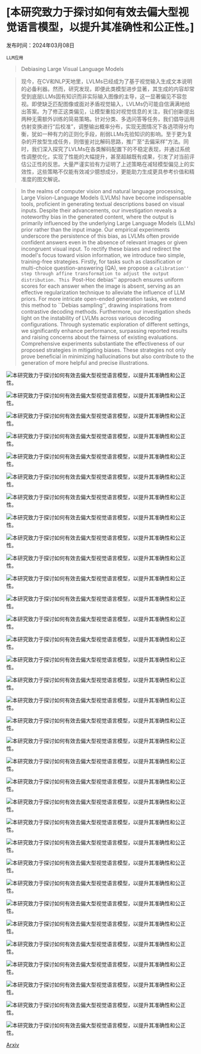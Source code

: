 # [本研究致力于探讨如何有效去偏大型视觉语言模型，以提升其准确性和公正性。]

发布时间：2024年03月08日

`LLM应用`

> Debiasing Large Visual Language Models

> 现今，在CV和NLP天地里，LVLMs已经成为了基于视觉输入生成文本说明的必备利器。然而，研究发现，即便此类模型进步显著，其生成的内容却常受到底层LLMs固有知识而非实际输入图像的主导，这一显著偏见不容忽视。即使缺乏匹配图像或面对矛盾视觉输入，LVLMs仍可能自信满满地给出答案。为了修正这类偏见，让模型重拾对视觉信息的关注，我们创新提出两种无需额外训练的简易策略。针对分类、多选问答等任务，我们倡导运用仿射变换进行“后校准”，调整输出概率分布，实现无图情况下各选项得分均衡，犹如一种有力的正则化手段，削弱LLMs先验知识的影响。至于更为复杂的开放型生成任务，则借鉴对比解码思路，推广至“去偏采样”方法。同时，我们深入探究了LVLMs在各类解码配置下的不稳定表现，并通过系统性调整优化，实现了性能的大幅提升，甚至超越既有成果，引发了对当前评估公正性的反思。大量严谨实验有力证明了上述策略在减轻模型偏见上的实效性，这些策略不仅能有效减少臆想成分，更能助力生成更具参考价值和精准度的图文解说。

> In the realms of computer vision and natural language processing, Large Vision-Language Models (LVLMs) have become indispensable tools, proficient in generating textual descriptions based on visual inputs. Despite their advancements, our investigation reveals a noteworthy bias in the generated content, where the output is primarily influenced by the underlying Large Language Models (LLMs) prior rather than the input image. Our empirical experiments underscore the persistence of this bias, as LVLMs often provide confident answers even in the absence of relevant images or given incongruent visual input. To rectify these biases and redirect the model's focus toward vision information, we introduce two simple, training-free strategies. Firstly, for tasks such as classification or multi-choice question-answering (QA), we propose a ``calibration'' step through affine transformation to adjust the output distribution. This ``Post-Hoc debias'' approach ensures uniform scores for each answer when the image is absent, serving as an effective regularization technique to alleviate the influence of LLM priors. For more intricate open-ended generation tasks, we extend this method to ``Debias sampling'', drawing inspirations from contrastive decoding methods. Furthermore, our investigation sheds light on the instability of LVLMs across various decoding configurations. Through systematic exploration of different settings, we significantly enhance performance, surpassing reported results and raising concerns about the fairness of existing evaluations. Comprehensive experiments substantiate the effectiveness of our proposed strategies in mitigating biases. These strategies not only prove beneficial in minimizing hallucinations but also contribute to the generation of more helpful and precise illustrations.

![本研究致力于探讨如何有效去偏大型视觉语言模型，以提升其准确性和公正性。](../../../paper_images/2403.05262/x1.png)

![本研究致力于探讨如何有效去偏大型视觉语言模型，以提升其准确性和公正性。](../../../paper_images/2403.05262/x2.png)

![本研究致力于探讨如何有效去偏大型视觉语言模型，以提升其准确性和公正性。](../../../paper_images/2403.05262/x3.png)

![本研究致力于探讨如何有效去偏大型视觉语言模型，以提升其准确性和公正性。](../../../paper_images/2403.05262/x4.png)

![本研究致力于探讨如何有效去偏大型视觉语言模型，以提升其准确性和公正性。](../../../paper_images/2403.05262/x5.png)

![本研究致力于探讨如何有效去偏大型视觉语言模型，以提升其准确性和公正性。](../../../paper_images/2403.05262/x6.png)

![本研究致力于探讨如何有效去偏大型视觉语言模型，以提升其准确性和公正性。](../../../paper_images/2403.05262/x7.png)

![本研究致力于探讨如何有效去偏大型视觉语言模型，以提升其准确性和公正性。](../../../paper_images/2403.05262/x8.png)

![本研究致力于探讨如何有效去偏大型视觉语言模型，以提升其准确性和公正性。](../../../paper_images/2403.05262/x9.png)

![本研究致力于探讨如何有效去偏大型视觉语言模型，以提升其准确性和公正性。](../../../paper_images/2403.05262/)

![本研究致力于探讨如何有效去偏大型视觉语言模型，以提升其准确性和公正性。](../../../paper_images/2403.05262/x11.png)

![本研究致力于探讨如何有效去偏大型视觉语言模型，以提升其准确性和公正性。](../../../paper_images/2403.05262/x12.png)

![本研究致力于探讨如何有效去偏大型视觉语言模型，以提升其准确性和公正性。](../../../paper_images/2403.05262/x13.png)

![本研究致力于探讨如何有效去偏大型视觉语言模型，以提升其准确性和公正性。](../../../paper_images/2403.05262/x14.png)

![本研究致力于探讨如何有效去偏大型视觉语言模型，以提升其准确性和公正性。](../../../paper_images/2403.05262/x15.png)

![本研究致力于探讨如何有效去偏大型视觉语言模型，以提升其准确性和公正性。](../../../paper_images/2403.05262/x16.png)

![本研究致力于探讨如何有效去偏大型视觉语言模型，以提升其准确性和公正性。](../../../paper_images/2403.05262/x17.png)

![本研究致力于探讨如何有效去偏大型视觉语言模型，以提升其准确性和公正性。](../../../paper_images/2403.05262/x18.png)

![本研究致力于探讨如何有效去偏大型视觉语言模型，以提升其准确性和公正性。](../../../paper_images/2403.05262/x19.png)

![本研究致力于探讨如何有效去偏大型视觉语言模型，以提升其准确性和公正性。](../../../paper_images/2403.05262/x20.png)

![本研究致力于探讨如何有效去偏大型视觉语言模型，以提升其准确性和公正性。](../../../paper_images/2403.05262/x21.png)

![本研究致力于探讨如何有效去偏大型视觉语言模型，以提升其准确性和公正性。](../../../paper_images/2403.05262/x22.png)

![本研究致力于探讨如何有效去偏大型视觉语言模型，以提升其准确性和公正性。](../../../paper_images/2403.05262/x23.png)

![本研究致力于探讨如何有效去偏大型视觉语言模型，以提升其准确性和公正性。](../../../paper_images/2403.05262/x24.png)

![本研究致力于探讨如何有效去偏大型视觉语言模型，以提升其准确性和公正性。](../../../paper_images/2403.05262/x25.png)

![本研究致力于探讨如何有效去偏大型视觉语言模型，以提升其准确性和公正性。](../../../paper_images/2403.05262/x26.png)

![本研究致力于探讨如何有效去偏大型视觉语言模型，以提升其准确性和公正性。](../../../paper_images/2403.05262/x27.png)

![本研究致力于探讨如何有效去偏大型视觉语言模型，以提升其准确性和公正性。](../../../paper_images/2403.05262/x28.png)

![本研究致力于探讨如何有效去偏大型视觉语言模型，以提升其准确性和公正性。](../../../paper_images/2403.05262/x29.png)

![本研究致力于探讨如何有效去偏大型视觉语言模型，以提升其准确性和公正性。](../../../paper_images/2403.05262/x30.png)

![本研究致力于探讨如何有效去偏大型视觉语言模型，以提升其准确性和公正性。](../../../paper_images/2403.05262/x31.png)

![本研究致力于探讨如何有效去偏大型视觉语言模型，以提升其准确性和公正性。](../../../paper_images/2403.05262/x32.png)

![本研究致力于探讨如何有效去偏大型视觉语言模型，以提升其准确性和公正性。](../../../paper_images/2403.05262/x33.png)

[Arxiv](https://arxiv.org/abs/2403.05262)
